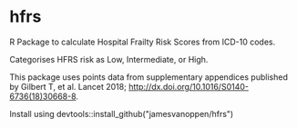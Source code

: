 # hfrs

R Package to calculate Hospital Frailty Risk Scores from ICD-10 codes.

Categorises HFRS risk as Low, Intermediate, or High.

This package uses points data from supplementary appendices published by Gilbert T, et al. Lancet 2018; http://dx.doi.org/10.1016/S0140-6736(18)30668-8.

Install using devtools::install_github("jamesvanoppen/hfrs")
